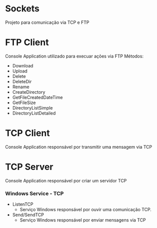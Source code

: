 # Sockets
Projeto para comunicação via TCP e FTP

# FTP Client
Console Application utilizado para execuar ações via FTP
Métodos:
 - Download
 - Upload
 - Delete
 - DeleteDir
 - Rename
 - CreateDirectory
 - GetFileCreatedDateTime
 - GetFileSize
 - DirectoryListSimple
 - DirectoryListDetailed

# TCP Client
Console Application responsável por transmitir uma mensagem via TCP

# TCP Server
Console Application responsável por criar um servidor TCP

### Windows Service - TCP
- ListenTCP
  * Serviço Windows responsável por ouvir uma comunicação TCP.
- Send/SendTCP
  * Serviço Windows responsável por enviar mensagens via TCP
